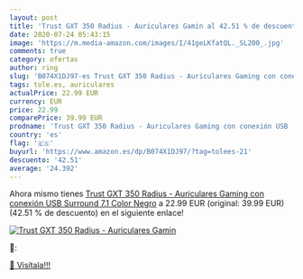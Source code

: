 ```yaml
---
layout: post
title: 'Trust GXT 350 Radius - Auriculares Gamin al 42.51 % de descuento'
date: 2020-07-24 05:43:15
image: 'https://m.media-amazon.com/images/I/41geLKfatQL._SL200_.jpg'
comments: true
category: ofertas
author: ring
slug: 'B074X1DJ97-es Trust GXT 350 Radius - Auriculares Gaming con conexión USB...'
tags: tole.es, auriculares
actualPrice: 22.99 EUR
currency: EUR
price: 22.99
comparePrice: 39.99 EUR
prodname: 'Trust GXT 350 Radius - Auriculares Gaming con conexión USB  Surround 7.1  Color Negro'
country: 'es'
flag: '🇪🇸'
buyurl: 'https://www.amazon.es/dp/B074X1DJ97/?tag=tolees-21'
descuento: '42.51'
average: '24.392'
---
```


Ahora mismo tienes [Trust GXT 350 Radius - Auriculares Gaming con conexión USB  Surround 7.1  Color Negro](https://www.amazon.es/dp/B074X1DJ97/?tag=tolees-21) a 22.99 EUR (original: 39.99 EUR) (42.51 %  de descuento) en el siguiente enlace!

[![Trust GXT 350 Radius - Auriculares Gamin](https://m.media-amazon.com/images/I/41geLKfatQL._SL200_.jpg)](https://www.amazon.es/dp/B074X1DJ97/?tag=tolees-21)

🔎:


[🛒 Visítala!!!](https://www.amazon.es/dp/B074X1DJ97/?tag=tolees-21)
